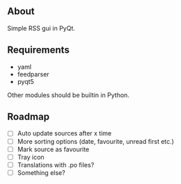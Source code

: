 ## About

Simple RSS gui in PyQt.

## Requirements

- yaml
- feedparser
- pyqt5

Other modules should be builtin in Python.

## Roadmap
- [ ] Auto update sources after x time
- [ ] More sorting options (date, favourite, unread first etc.)
- [ ] Mark source as favourite
- [ ] Tray icon
- [ ] Translations with .po files?
- [ ] Something else?
